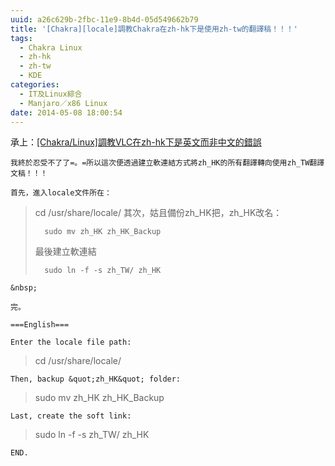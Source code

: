 ```yaml
---
uuid: a26c629b-2fbc-11e9-8b4d-05d549662b79
title: '[Chakra][locale]調教Chakra在zh-hk下是使用zh-tw的翻譯稿！！！'
tags:
  - Chakra Linux
  - zh-hk
  - zh-tw
  - KDE
categories:
  - IT及Linux綜合
  - Manjaro／x86 Linux
date: 2014-05-08 18:00:54
---
```


承上：[[Chakra/Linux]調教VLC在zh-hk下是英文而非中文的錯誤](http://lenchan139.org/?p=239)

	我終於忍受不了了=。=所以這次便透過建立軟連結方式將zh_HK的所有翻譯轉向使用zh_TW翻譯文稿！！！

	首先，進入locale文件所在：

> cd /usr/share/locale/
> 其次，姑且備份zh_HK把，zh_HK改名：
>
> 		sudo mv zh_HK zh_HK_Backup
> 最後建立軟連結
>
> 		sudo ln -f -s zh_TW/ zh_HK

	&nbsp;

	完。

	===English===

	Enter the locale file path:

> cd /usr/share/locale/

	Then, backup &quot;zh_HK&quot; folder:

> sudo mv zh_HK zh_HK_Backup

	Last, create the soft link:

> sudo ln -f -s zh_TW/ zh_HK

	END.
